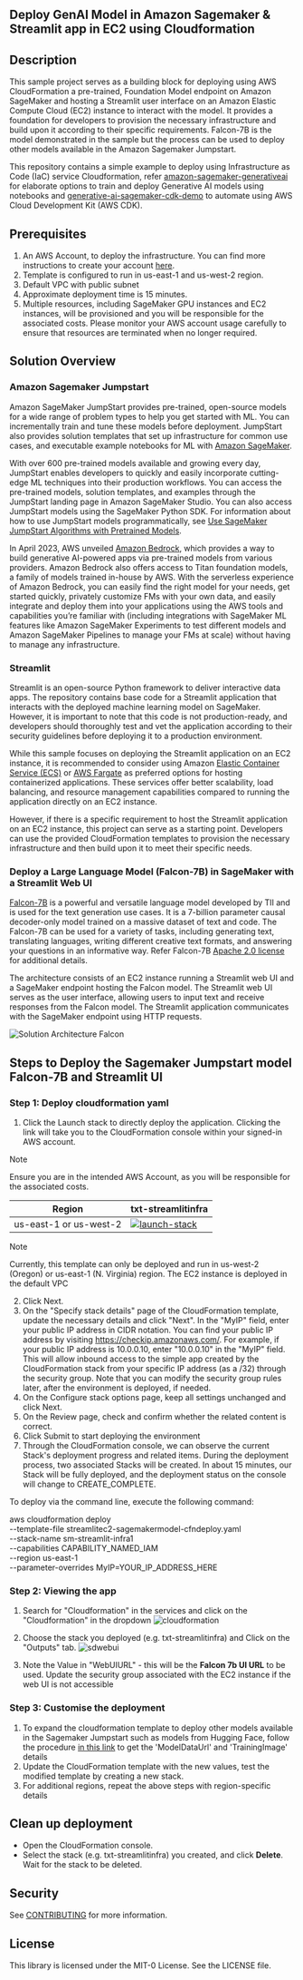 ## Deploy GenAI Model in Amazon Sagemaker & Streamlit app in EC2 using Cloudformation

## Description
This sample project serves as a building block for deploying using AWS CloudFormation a pre-trained, Foundation Model endpoint on Amazon SageMaker and hosting a Streamlit user interface on an Amazon Elastic Compute Cloud (EC2) instance to interact with the model. It provides a foundation for developers to provision the necessary infrastructure and build upon it according to their specific requirements. Falcon-7B is the model demonstrated in the sample but the process can be used to deploy other models available in the Amazon Sagemaker Jumpstart. 

This repository contains a simple example to deploy using Infrastructure as Code (IaC) service Cloudformation, refer [amazon-sagemaker-generativeai
](https://github.com/aws-samples/amazon-sagemaker-generativeai/tree/main) for elaborate options to train and deploy Generative AI models using notebooks and [generative-ai-sagemaker-cdk-demo](https://github.com/aws-samples/generative-ai-sagemaker-cdk-demo/tree/main) to automate using AWS Cloud Development Kit (AWS CDK).

## Prerequisites
1. An AWS Account, to deploy the infrastructure. You can find more instructions to create your account [here](https://aws.amazon.com/free).
2. Template is configured to run in us-east-1 and us-west-2 region. 
3. Default VPC with public subnet
4. Approximate deployment time is 15 minutes. 
5. Multiple resources, including SageMaker GPU instances and EC2 instances, will be provisioned and you will be responsible for the associated costs. Please monitor your AWS account usage carefully to ensure that resources are terminated when no longer required.

## Solution Overview

### Amazon Sagemaker Jumpstart
Amazon SageMaker JumpStart provides pre-trained, open-source models for a wide range of problem types to help you get started with ML. You can incrementally train and tune these models before deployment. JumpStart also provides solution templates that set up infrastructure for common use cases, and executable example notebooks for ML with [Amazon SageMaker](https://aws.amazon.com/sagemaker/).

With over 600 pre-trained models available and growing every day, JumpStart enables developers to quickly and easily incorporate cutting-edge ML techniques into their production workflows. You can access the pre-trained models, solution templates, and examples through the JumpStart landing page in Amazon SageMaker Studio. You can also access JumpStart models using the SageMaker Python SDK. For information about how to use JumpStart models programmatically, see [Use SageMaker JumpStart Algorithms with Pretrained Models](https://sagemaker.readthedocs.io/en/stable/overview.html#use-sagemaker-jumpstart-algorithms-with-pretrained-models).

In April 2023, AWS unveiled [Amazon Bedrock](https://aws.amazon.com/bedrock/), which provides a way to build generative AI-powered apps via pre-trained models from various providers. Amazon Bedrock also offers access to Titan foundation models, a family of models trained in-house by AWS. With the serverless experience of Amazon Bedrock, you can easily find the right model for your needs, get started quickly, privately customize FMs with your own data, and easily integrate and deploy them into your applications using the AWS tools and capabilities you’re familiar with (including integrations with SageMaker ML features like Amazon SageMaker Experiments to test different models and Amazon SageMaker Pipelines to manage your FMs at scale) without having to manage any infrastructure.

### Streamlit
Streamlit is an open-source Python framework to deliver interactive data apps. The repository contains base code for a Streamlit application that interacts with the deployed machine learning model on SageMaker. However, it is important to note that this code is not production-ready, and developers should thoroughly test and vet the application according to their security guidelines before deploying it to a production environment.

While this sample focuses on deploying the Streamlit application on an EC2 instance, it is recommended to consider using Amazon [Elastic Container Service (ECS)](https://github.com/aws-samples/streamlit-application-deployment-on-aws) or [AWS Fargate](https://github.com/aws-samples/streamlit-deploy/tree/main) as preferred options for hosting containerized applications. These services offer better scalability, load balancing, and resource management capabilities compared to running the application directly on an EC2 instance.

However, if there is a specific requirement to host the Streamlit application on an EC2 instance, this project can serve as a starting point. Developers can use the provided CloudFormation templates to provision the necessary infrastructure and then build upon it to meet their specific needs.

### Deploy a Large Language Model (Falcon-7B) in SageMaker with a Streamlit Web UI
[Falcon-7B](https://huggingface.co/tiiuae/falcon-7b-instruct) is a powerful and versatile language model developed by TII and is used for the text generation use cases. It is a 7-billion parameter causal decoder-only model trained on a massive dataset of text and code. The Falcon-7B can be used for a variety of tasks, including generating text, translating languages, writing different creative text formats, and answering your questions in an informative way. Refer Falcon-7B [Apache 2.0 license](https://huggingface.co/tiiuae/falcon-7b) for additional details.

The architecture consists of an EC2 instance running a Streamlit web UI and a SageMaker endpoint hosting the Falcon model. The Streamlit web UI serves as the user interface, allowing users to input text and receive responses from the Falcon model. The Streamlit application communicates with the SageMaker endpoint using HTTP requests.

![Solution Architecture Falcon](/images/genaisolutionarchitecture-falcon.png)

## Steps to Deploy the Sagemaker Jumpstart model Falcon-7B and Streamlit UI

### Step 1: Deploy cloudformation yaml

1. Click the Launch stack to directly deploy the application. Clicking the link will take you to the CloudFormation console within your signed-in AWS account.

> [!NOTE]  
> Ensure you are in the intended AWS Account, as you will be responsible for the associated costs.

|   Region   | txt-streamlitinfra |
| ---------- | ------------------ |
| us-east-1 or us-west-2  | [![launch-stack](https://s3.amazonaws.com/cloudformation-examples/cloudformation-launch-stack.png)](https://console.aws.amazon.com/cloudformation/home?region=us-east-1#/stacks/new?stackName=StreamlitDeploy&templateURL=https://ws-assets-prod-iad-r-iad-ed304a55c2ca1aee.s3.us-east-1.amazonaws.com/c10312f0-aa83-4ba5-b908-599d80a75179/txt-streamlitinfra.yaml)|

> [!NOTE]  
> Currently, this template can only be deployed and run in us-west-2 (Oregon) or us-east-1 (N. Virginia) region.
> The EC2 instance is deployed in the default VPC

2. Click Next.
3. On the "Specify stack details" page of the CloudFormation template, update the necessary details and click "Next". In the "MyIP" field, enter your public IP address in CIDR notation. You can find your public IP address by visiting https://checkip.amazonaws.com/. For example, if your public IP address is 10.0.0.10, enter "10.0.0.10" in the "MyIP" field. This will allow inbound access to the simple app created by the CloudFormation stack from your specific IP address (as a /32) through the security group. Note that you can modify the security group rules later, after the environment is deployed, if needed.
4. On the Configure stack options page, keep all settings unchanged and click Next.
5. On the Review page, check and confirm whether the related content is correct.
6. Click Submit to start deploying the environment
7. Through the CloudFormation console, we can observe the current Stack's deployment progress and related items. During the deployment process, two associated Stacks will be created. In about 15 minutes, our Stack will be fully deployed, and the deployment status on the console will change to CREATE_COMPLETE.

To deploy via the command line, execute the following command:

aws cloudformation deploy \
  --template-file streamlitec2-sagemakermodel-cfndeploy.yaml \
  --stack-name sm-streamlit-infra1 \
  --capabilities CAPABILITY_NAMED_IAM \
  --region us-east-1 \
  --parameter-overrides MyIP=YOUR_IP_ADDRESS_HERE

### Step 2: Viewing the app

1. Search for "Cloudformation" in the services and click on the "Cloudformation" in the dropdown
   ![cloudformation](/images/startup-cloudformationsearch.png)

2. Choose the stack you deployed (e.g. txt-streamlitinfra) and Click on the "Outputs" tab.
   ![sdwebui](/images/startup-streaminfraurl.png)

3. Note the Value in "WebUIURL" - this will be the **Falcon 7b UI URL** to be used. Update the security group associated with the EC2 instance if the web UI is not accessible

### Step 3: Customise the deployment
1. To expand the cloudformation template to deploy other models available in the Sagemaker Jumpstart such as models from Hugging Face, follow the procedure [in this link](https://community.aws/content/2gw7NsgJM0H7RrlJL5sJQRQNJhD/fast-pre-trained-model-deployment-the-code-only-approach) to get the 'ModelDataUrl' and 'TrainingImage' details
2. Update the CloudFormation template with the new values, test the modified template by creating a new stack.
3. For additional regions, repeat the above steps with region-specific details


## Clean up deployment
- Open the CloudFormation console.
- Select the stack (e.g. txt-streamlitinfra) you created, and click **Delete**. Wait for the stack to be deleted.

## Security
See [CONTRIBUTING](CONTRIBUTING.md#security-issue-notifications) for more information.

## License
This library is licensed under the MIT-0 License. See the LICENSE file.

